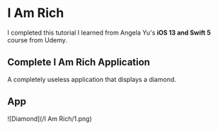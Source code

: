 # I Am Rich

I completed this tutorial I learned from Angela Yu's <b>iOS 13 and Swift 5</b> course from Udemy.

## Complete I Am Rich Application

A completely useless application that displays a diamond.

## App
![Diamond](/I Am Rich/1.png)

